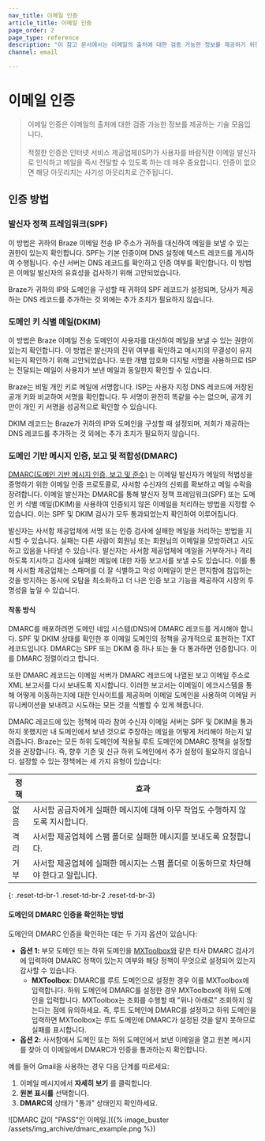 ```yaml
---
nav_title: 이메일 인증
article_title: 이메일 인증
page_order: 2
page_type: reference
description: "이 참고 문서에서는 이메일의 출처에 대한 검증 가능한 정보를 제공하기 위한 기술 모음인 이메일 인증에 대해 설명합니다."
channel: email

---
```


# 이메일 인증

> 이메일 인증은 이메일의 출처에 대한 검증 가능한 정보를 제공하는 기술 모음입니다.<br><br>적절한 인증은 인터넷 서비스 제공업체(ISP)가 사용자를 바람직한 이메일 발신자로 인식하고 메일을 즉시 전달할 수 있도록 하는 데 매우 중요합니다. 인증이 없으면 해당 아웃리치는 사기성 아웃리치로 간주됩니다. 

## 인증 방법

### 발신자 정책 프레임워크(SPF)

이 방법은 귀하의 Braze 이메일 전송 IP 주소가 귀하를 대신하여 메일을 보낼 수 있는 권한이 있는지 확인합니다. SPF는 기본 인증이며 DNS 설정에 텍스트 레코드를 게시하여 수행됩니다. 수신 서버는 DNS 레코드를 확인하고 인증 여부를 확인합니다. 이 방법은 이메일 발신자의 유효성을 검사하기 위해 고안되었습니다.

Braze가 귀하의 IP와 도메인을 구성할 때 귀하의 SPF 레코드가 설정되며, 당사가 제공하는 DNS 레코드를 추가하는 것 외에는 추가 조치가 필요하지 않습니다.

### 도메인 키 식별 메일(DKIM)

이 방법은 Braze 이메일 전송 도메인이 사용자를 대신하여 메일을 보낼 수 있는 권한이 있는지 확인합니다. 이 방법은 발신자의 진위 여부를 확인하고 메시지의 무결성이 유지되는지 확인하기 위해 고안되었습니다. 또한 개별 암호화 디지털 서명을 사용하므로 ISP는 전달되는 메일이 사용자가 보낸 메일과 동일한지 확인할 수 있습니다.

Braze는 비밀 개인 키로 메일에 서명합니다. ISP는 사용자 지정 DNS 레코드에 저장된 공개 키와 비교하여 서명을 확인합니다. 두 서명이 완전히 똑같을 수는 없으며, 공개 키만이 개인 키 서명을 성공적으로 확인할 수 있습니다.

DKIM 레코드는 Braze가 귀하의 IP와 도메인을 구성할 때 설정되며, 저희가 제공하는 DNS 레코드를 추가하는 것 외에는 추가 조치가 필요하지 않습니다.

### 도메인 기반 메시지 인증, 보고 및 적합성(DMARC)

[DMARC(도메인 기반 메시지 인증, 보고 및 준수)](https://dmarc.org/) 는 이메일 발신자가 메일의 적법성을 증명하기 위한 이메일 인증 프로토콜로, 사서함 수신자의 신뢰를 확보하고 메일 수락을 장려합니다. 이메일 발신자는 DMARC를 통해 발신자 정책 프레임워크(SPF) 또는 도메인 키 식별 메일(DKIM)을 사용하여 인증되지 않은 이메일을 처리하는 방법을 지정할 수 있습니다. 이는 SPF 및 DKIM 검사가 모두 통과되었는지 확인하여 이루어집니다. 

발신자는 사서함 제공업체에 서명 또는 인증 검사에 실패한 메일을 처리하는 방법을 지시할 수 있습니다. 실패는 다른 사람이 회원님 또는 회원님의 이메일을 모방하려고 시도하고 있음을 나타낼 수 있습니다. 발신자는 사서함 제공업체에 메일을 거부하거나 격리하도록 지시하고 검사에 실패한 메일에 대한 자동 보고서를 보낼 수도 있습니다. 이를 통해 사서함 제공업체는 스패머를 더 잘 식별하고 악성 이메일이 받은 편지함에 침입하는 것을 방지하는 동시에 오탐을 최소화하고 더 나은 인증 보고 기능을 제공하여 시장의 투명성을 높일 수 있습니다.

#### 작동 방식

DMARC를 배포하려면 도메인 네임 시스템(DNS)에 DMARC 레코드를 게시해야 합니다. SPF 및 DKIM 상태를 확인한 후 이메일 도메인의 정책을 공개적으로 표현하는 TXT 레코드입니다. DMARC는 SPF 또는 DKIM 중 하나 또는 둘 다 통과하면 인증합니다. 이를 DMARC 정렬이라고 합니다.

또한 DMARC 레코드는 이메일 서버가 DMARC 레코드에 나열된 보고 이메일 주소로 XML 보고서를 다시 보내도록 지시합니다. 이러한 보고서는 이메일이 에코시스템을 통해 어떻게 이동하는지에 대한 인사이트를 제공하며 이메일 도메인을 사용하여 이메일 커뮤니케이션을 보내려고 시도하는 모든 것을 식별할 수 있게 해줍니다.

DMARC 레코드에 있는 정책에 따라 참여 수신자 이메일 서버는 SPF 및 DKIM을 통과하지 못했지만 내 도메인에서 보낸 것으로 주장하는 메일을 어떻게 처리해야 하는지 알려줍니다. Braze는 모든 하위 도메인에 적용될 루트 도메인에 DMARC 정책을 설정할 것을 권장합니다. 즉, 향후 기존 및 신규 하위 도메인에서 추가 설정이 필요하지 않습니다. 설정할 수 있는 정책에는 세 가지 유형이 있습니다:

| 정책 | 효과 |
| --- | --- |
| 없음 | 사서함 공급자에게 실패한 메시지에 대해 아무 작업도 수행하지 않도록 지시합니다. |
| 격리 | 사서함 제공업체에 스팸 폴더로 실패한 메시지를 보내도록 요청합니다. |
| 거부 | 사서함 제공업체에 실패한 메시지는 스팸 폴더로 이동하므로 차단해야 한다고 알립니다. |
{: .reset-td-br-1 .reset-td-br-2 .reset-td-br-3}

#### 도메인의 DMARC 인증을 확인하는 방법

도메인의 DMARC 인증을 확인하는 데는 두 가지 옵션이 있습니다:

- **옵션 1:** 부모 도메인 또는 하위 도메인을 [MXToolbox와](https://mxtoolbox.com/dmarc.aspx) 같은 타사 DMARC 검사기에 입력하여 DMARC 정책이 있는지 여부와 해당 정책이 무엇으로 설정되어 있는지 감사할 수 있습니다.
    - **MXToolbox**: DMARC를 루트 도메인으로 설정한 경우 이를 MXToolbox에 입력합니다. 하위 도메인에 DMARC를 설정한 경우 MXToolbox에 하위 도메인을 입력합니다. MXToolbox는 조회를 수행할 때 "위나 아래로" 조회하지 않는다는 점에 유의하세요. 즉, 루트 도메인에 DMARC를 설정하고 하위 도메인을 입력하면 MXToolbox는 루트 도메인에 DMARC가 설정된 것을 알지 못하므로 실패를 표시합니다.
- **옵션 2:** 사서함에서 도메인 또는 하위 도메인에서 보낸 이메일을 열고 원본 메시지를 찾아 이 이메일에서 DMARC가 인증을 통과하는지 확인합니다.

예를 들어 Gmail을 사용하는 경우 다음 단계를 따르세요:

1. 이메일 메시지에서 **자세히 보기** <i class="fa-solid fa-ellipsis"></i> 를 클릭합니다.
2. **원본 표시를** 선택합니다.
3. **DMARC의** 상태가 "통과" 상태인지 확인하세요.

![DMARC 값이 "PASS"인 이메일.]({% image_buster /assets/img_archive/dmarc_example.png %})


